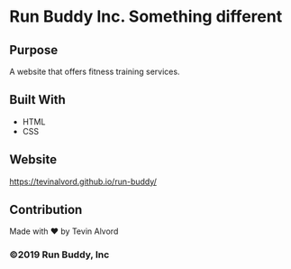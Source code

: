 # Run Buddy Inc. Something different

## Purpose
A website that offers fitness training services. 

## Built With
* HTML
* CSS

## Website
https://tevinalvord.github.io/run-buddy/

## Contribution
Made with ❤️ by Tevin Alvord

### ©️2019 Run Buddy, Inc 
